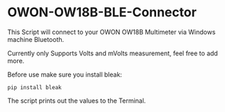 # OWON-OW18B-BLE-Connector
This Script will connect to your OWON OW18B Multimeter via Windows machine Bluetooth. 

Currently only Supports Volts and mVolts measurement, feel free to add more. 

Before use make sure you install bleak:

`pip install bleak`

The script prints out the values to the Terminal. 
